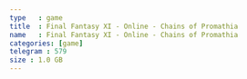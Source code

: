 ```yaml
---
type   : game
title  : Final Fantasy XI - Online - Chains of Promathia
name   : Final Fantasy XI - Online - Chains of Promathia
categories: [game]
telegram : 579
size : 1.0 GB
---
```



